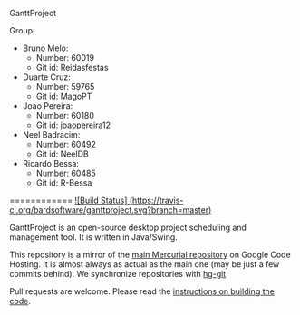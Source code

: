 GanttProject

Group:
 - Bruno Melo:
    - Number: 60019
    - Git id: Reidasfestas
 - Duarte Cruz:
    - Number: 59765
    - Git id: MagoPT
 - Joao Pereira:
    - Number: 60180
    - Git id: joaopereira12 
 - Neel Badracim:
    - Number: 60492
    - Git id: NeelDB 
 - Ricardo Bessa:
    - Number: 60485
    - Git id: R-Bessa

============
[![Build Status] (https://travis-ci.org/bardsoftware/ganttproject.svg?branch=master)](https://travis-ci.org/bardsoftware/ganttproject)

GanttProject is an open-source desktop project scheduling and management tool. It is written in Java/Swing.

This repository is a mirror of the [main Mercurial repository](https://code.google.com/p/ganttproject/source/browse/) on Google Code Hosting. It is almost always as actual as the main one (may be just a few commits behind). We synchronize repositories with [hg-git](http://hg-git.github.io/)

Pull requests are welcome. Please read the [instructions on building the code](https://code.google.com/p/ganttproject/wiki/BuildingGanttProject).
